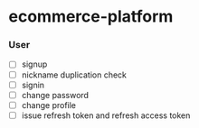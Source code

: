 # ecommerce-platform
### User
- [ ] signup
- [ ] nickname duplication check
- [ ] signin
- [ ] change password
- [ ] change profile
- [ ] issue refresh token and refresh access token